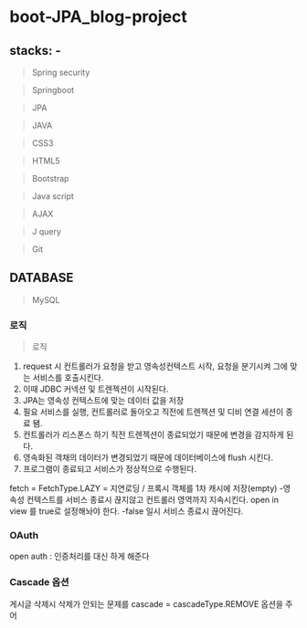 # boot-JPA_blog-project

## stacks: -

> Spring security

> Springboot

>JPA

>JAVA

>CSS3

>HTML5

>Bootstrap

>Java script

>AJAX

>J query

>Git

## DATABASE 

>MySQL

### 로직
>로직
1. request 시 컨트롤러가 요청을 받고 영속성컨텍스트 시작, 요청을 분기시켜 그에 맞는 서비스를 호출시킨다.
2. 이때 JDBC 커넥션 및 트렌젝션이 시작된다.
3. JPA는 영속성 컨텍스트에 맞는 데이터 값을 저장
4. 필요 서비스를 실행, 컨트롤러로 돌아오고 직전에 트렌젝션 및 디비 연결 세션이 종료 됌.
5. 컨트롤러가 리스폰스 하기 직전 트렌젝션이 종료되었기 때문에 변경을 감지하게 된다.
6. 영속화된 객채의 데이터가 변경되었기 때문에  데이터베이스에 flush 시킨다.
7. 프로그램이 종료되고 서비스가 정상적으로 수행된다.

fetch = FetchType.LAZY = 지연로딩 / 프록시 객체를 1차 캐시에 저장(empty) 
-영속성 컨텍스트를 서비스 종료시 끊지않고 컨트롤러 영역까지 지속시킨다. open in view 를 true로 설정해놔야 한다.
-false 일시 서비스 종료시 끊어진다.

### OAuth
open auth : 인증처리를 대신 하게 해준다 

### Cascade 옵션
게시글 삭제시 삭제가 안되는 문제를 cascade = cascadeType.REMOVE 옵션을 주어 
